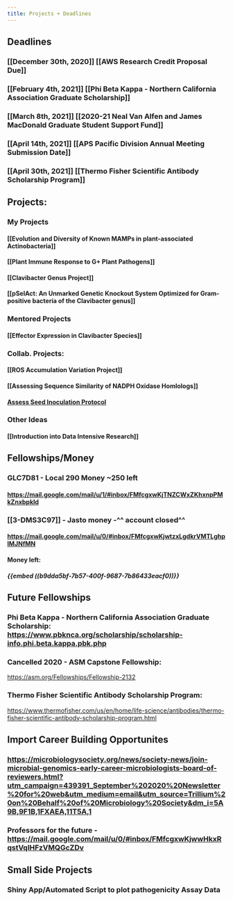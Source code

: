 ```yaml
---
title: Projects + Deadlines
---
```


## **Deadlines**
### [[December 30th, 2020]] [[AWS Research Credit Proposal Due]]

### [[February 4th, 2021]] [[Phi Beta Kappa - Northern California Association Graduate Scholarship]]

### [[March 8th, 2021]] [[2020-21 Neal Van Alfen and James MacDonald Graduate Student Support Fund]]

### [[April 14th, 2021]] [[APS Pacific Division Annual Meeting Submission Date]]

### [[April 30th, 2021]] [[Thermo Fisher Scientific Antibody Scholarship Program]]

## 

## 

## **Projects**:
### **My Projects**
#### [[Evolution and Diversity of Known MAMPs in plant-associated Actinobacteria]]

#### [[Plant Immune Response to G+ Plant Pathogens]]

#### [[Clavibacter Genus Project]]

#### [[pSelAct: An Unmarked Genetic Knockout System Optimized for Gram-positive bacteria of the Clavibacter genus]]

### **Mentored Projects**
#### [[Effector Expression in Clavibacter Species]]

### **Collab. Projects:**
#### [[ROS Accumulation Variation Project]]

#### [[Assessing Sequence Similarity of NADPH Oxidase Homlologs]]

#### [Assess Seed Inoculation Protocol](https://mail.google.com/mail/u/0/#search/is%3Aunread/FMfcgxwJWrbbVwbVdzMVCLHNDPsxhWQf)

### **Other Ideas**
#### [[Introduction into Data Intensive Research]]

### 

## **Fellowships/Money**
### **GLC7D81** - Local 290 Money ~250 left
#### https://mail.google.com/mail/u/1/#inbox/FMfcgxwKjTNZCWxZKhxnpPMkZnxbpkld

### [[3-DMS3C97]] - Jasto money -^^ account closed^^
#### https://mail.google.com/mail/u/0/#inbox/FMfcgxwKjwtzxLgdkrVMTLghplMJNfMN

#### Money left: 
##### {{embed  ((b9dda5bf-7b57-400f-9687-7b86433eacf0))}}

#### 

## **Future Fellowships**
### Phi Beta Kappa - Northern California Association Graduate Scholarship: https://www.pbknca.org/scholarship/scholarship-info.phi.beta.kappa.pbk.php

### **Cancelled 2020** - ASM Capstone Fellowship: 
https://asm.org/Fellowships/Fellowship-2132

### Thermo Fisher Scientific Antibody Scholarship Program:
https://www.thermofisher.com/us/en/home/life-science/antibodies/thermo-fisher-scientific-antibody-scholarship-program.html

### 

### 

## **Import Career Building Opportunites**
### https://microbiologysociety.org/news/society-news/join-microbial-genomics-early-career-microbiologists-board-of-reviewers.html?utm_campaign=439391_September%202020%20Newsletter%20for%20web&utm_medium=email&utm_source=Trillium%20on%20Behalf%20of%20Microbiology%20Society&dm_i=5A9B,9F1B,1FXAEA,11T5A,1

### Professors for the future - https://mail.google.com/mail/u/0/#inbox/FMfcgxwKjwwHkxRqstVqlHFzVMQGcZDv

## 

## **Small Side Projects**
### Shiny App/Automated Script to plot pathogenicity Assay Data
